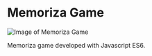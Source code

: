 # Memoriza Game

![Image of Memoriza Game](https://i.imgur.com/FsBxVPf.png)

Memoriza game developed with Javascript ES6.